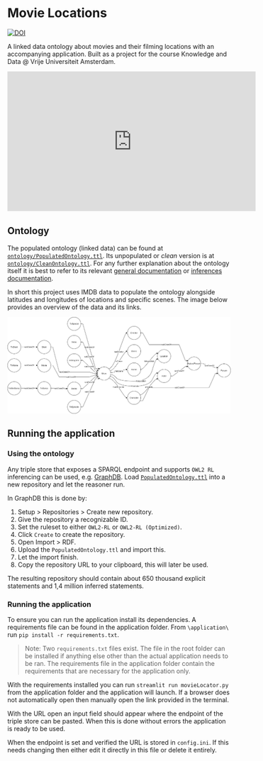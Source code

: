 # Movie Locations

[![DOI](https://zenodo.org/badge/DOI/10.5281/zenodo.4126948.svg)](https://doi.org/10.5281/zenodo.4126948)

A linked data ontology about movies and their filming locations with an accompanying application. Built as a project for the course Knowledge and Data @ Vrije Universiteit Amsterdam.

<iframe width="560" height="315" src="https://www.youtube.com/embed/XgPICa1kZtM" frameborder="0" allow="accelerometer; autoplay; clipboard-write; encrypted-media; gyroscope; picture-in-picture" allowfullscreen></iframe>

## Ontology

The populated ontology (linked data) can be found at [`ontology/PopulatedOntology.ttl`](ontology/PopulatedOntology.ttl). Its unpopulated or _clean_ version is at [`ontology/CleanOntology.ttl`](ontology/CleanOntology.ttl). For any further explanation about the ontology itself it is best to refer to its relevant [general documentation](ontology/README.md) or [inferences documentation](ontology/INFERENCES.md).

In short this project uses IMDB data to populate the ontology alongside latitudes and longitudes of locations and specific scenes. The image below provides an overview of the data and its links.

![Overview](ontology/images/overview.png)

## Running the application

### Using the ontology

Any triple store that exposes a SPARQL endpoint and supports `OWL2 RL` inferencing can be used, e.g. [GraphDB](https://graphdb.ontotext.com/). Load [`PopulatedOntology.ttl`](ontology/PopulatedOntology.ttl) into a new repository and let the reasoner run.

In GraphDB this is done by:

1. Setup > Repositories > Create new repository.
2. Give the repository a recognizable ID.
3. Set the ruleset to either `OWL2-RL` or `OWL2-RL (Optimized)`.
4. Click `Create` to create the repository.
5. Open Import > RDF.
6. Upload the `PopulatedOntology.ttl` and import this.
7. Let the import finish.
8. Copy the repository URL to your clipboard, this will later be used.

The resulting repository should contain about 650 thousand explicit statements and 1,4 million inferred statements.

### Running the application

To ensure you can run the application install its dependencies. A requirements file can be found in the application folder. From `\application\` run `pip install -r requirements.txt`.

> Note: Two `requirements.txt` files exist. The file in the root folder can be installed if anything else other than the actual application needs to be ran. The requirements file in the application folder contain the requirements that are necessary for the application only.

With the requirements installed you can run `streamlit run movieLocator.py` from the application folder and the application will launch. If a browser does not automatically open then manually open the link provided in the terminal.

With the URL open an input field should appear where the endpoint of the triple store can be pasted. When this is done without errors the application is ready to be used.

When the endpoint is set and verified the URL is stored in `config.ini`. If this needs changing then either edit it directly in this file or delete it entirely.
